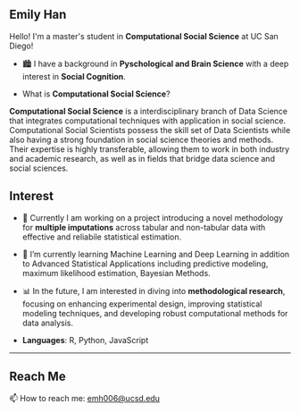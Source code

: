 Emily Han 
---

Hello! I'm a master's student in **Computational Social Science** at UC San Diego!
- 🏙️ I have a background in **Pyschological and Brain Science** with a deep interest in **Social Cognition**.

- What is **Computational Social Science**?

**Computational Social Science** is a interdisciplinary branch of Data Science that integrates computational techniques with application in social science. Computational Social Scientists possess the skill set of Data Scientists while also having a strong foundation in social science theories and methods. Their expertise is highly transferable, allowing them to work in both industry and academic research, as well as in fields that bridge data science and social sciences.

## Interest

- 🔭 Currently I am working on a project introducing a novel methodology for **multiple imputations** across tabular and non-tabular data with effective and reliabile statistical estimation.  

- 🌱 I’m currently learning Machine Learning and Deep Learning in addition to Advanced Statistical Applications including predictive modeling, maximum likelihood estimation, Bayesian Methods.
  
- 📊 In the future, I am interested in diving into **methodological research**, focusing on enhancing experimental design, improving statistical modeling techniques, and developing robust computational methods for data analysis.

- **Languages**: R, Python, JavaScript
---
## Reach Me

📫 How to reach me: [emh006@ucsd.edu](mailto:emh006@ucsd.edu)  

<!---
emilyh006/emilyh006 is a ✨ special ✨ repository because its `README.md` (this file) appears on your GitHub profile.
You can click the Preview link to take a look at your changes.
--->


